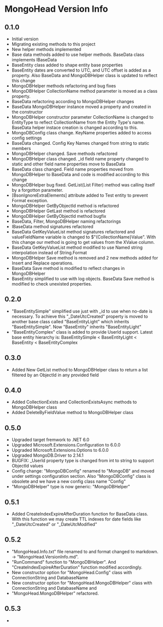 ﻿# MongoHead Version Info
## 0.1.0
- Initial version
- Migrating existing methods to this project
- New helper methods implemented
- Base data methods added to use helper methods. BaseData class implements IBaseData
- BaseEntity class added to shape entity base properties
- BaseEntity dates are converted to UTC, and UTC offset is added as a property. Also BaseData and MongoDBHelper class is updated to reflect this change
- MongoDBHelper methods refactoring and bug fixes
- MongoDBHelper CollectionName method parameter is moved as a class property.
- BaseData refactoring according to MongoDBHelper changes
- BaseData MongoDBHelper instance moved a property and created in the constructor
- MongoDBHelper constructor parameter CollectionName is changed to EntityType to reflect CollectionName from the Entity Type's name. BaseData helper instace creation is changed according to this.
- MongoDBConfig class change. KeyName properties added to access config settings
- BaseData changed. Config Key Names changed from string to static members
- MongoDBHelper changed. Save methods refactored
- MongoDBHelper class changed. _id field name property changed to static and other field name properties move to BaseData
- BaseData class changed. Field name properties moved from MongoDBHelper to BaseData and code is modified according to this change
- MongoDBHelper bug fixed. GetList<T>(List<Filter> Filter) method was calling itself by a forgotton parameter.
- [BsonIgnoreExtraElements] attribute added to Test entity to prevent Format exception.
- MongoDBHelper GetByObjectId method is refactored
- MongoDBHelper GetLast method is refactored
- MongoDBHelper GetByObjectId method bugfix
- BaseData, Filter, MongoDBHelper naming refactorings
- IBaseData method signatures refactored
- BaseData GetKeyValueList method signatures refactored and valueFieldName variable is changed to $"{CollectionName}Value". With this change our method is going to get values from the XValue column.
- BaseData GetKeyValueList method modified to use Named string interpolation instead of String.Format
- MongoDBHelper Save method is removed and 2 new methods added for Insert and Replace operations.
- BaseData Save method is modified to reflect changes in MongoDBHelper
- BaseEntity simplified to use with log objects. BaseData Save method is modified to check unexisted properties.
## 0.2.0
- "BaseEntitySimple" simplified use just with _id to use when no-date is necessary. To achieve this "_DateUtcCreated" property is moved to another base class called "BaseEntityLight" which inherits "BaseEntitySimple". Now "BaseEntity" inherits "BaseEntityLight"
- "BaseEntityComplex" class is added to provide UserId support. Latest base entity hierarchy is: BaseEntitySimple < BaseEntityLight < BaseEntity < BaseEntityComplex
## 0.3.0
- Added New GetList method to MongoDBHelper class to return a list filtered by an ObjectId in any provided field 
## 0.4.0
- Added CollectionExists and CollectionExistsAsync methods to MongoDBHelper class 
- Added DeleteByFieldValue method to MongoDBHelper class 
## 0.5.0
- Upgraded target fremwork to .NET 6.0
- Upgraded Microsoft.Extensions.Configuration to 6.0.0
- Upgraded Microsoft.Extensions.Options to 6.0.0
- Upgraded MongoDB.Driver to 2.14.1
- BUGFIX: _UserId property type is changed from int to string to support ObjectId values
- Config change: "MongoDBConfig" renamed to "MongoDB" and moved under settings configuration section. Also "MongoDBConfig" class is obsolete and we have a new config class name "Config"
- "MongoDBHelper" type is now generic: "MongoDBHelper<T>"
## 0.5.1
- Added CreateIndexExpireAfterDuration function for BaseData class. With this function we may create TTL indexes for date fields like "_DateUtcCreated" or "_DateUtcModified"
## 0.5.2
- "MongoHead.Info.txt" file renamed to and format changed to markdown. -> "MongoHead.VersionInfo.md".
- "RunCommand" function to "MongoDBHelper". And "CreateIndexExpireAfterDuration" function modified accordingly.
- New constructor option for "MongoHead.Config" class with ConnectionString and DatabaseName
- New constructor option for "MongoHead.MongoDBHelper" class with ConnectionString and DatabaseName and 
- "MongoHead.MongoDBHelper" refactored.
## 0.5.3
- 